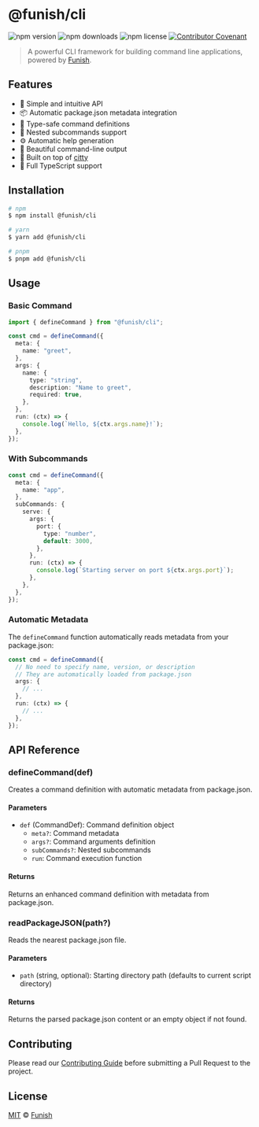 # @funish/cli

![npm version](https://img.shields.io/npm/v/@funish/cli)
![npm downloads](https://img.shields.io/npm/dw/@funish/cli)
![npm license](https://img.shields.io/npm/l/@funish/cli)
[![Contributor Covenant](https://img.shields.io/badge/Contributor%20Covenant-2.1-4baaaa.svg)](https://www.contributor-covenant.org/version/2/1/code_of_conduct/)

> A powerful CLI framework for building command line applications, powered by [Funish](https://funish.net/).

## Features

- 🚀 Simple and intuitive API
- 📦 Automatic package.json metadata integration
- 🎯 Type-safe command definitions
- 🔄 Nested subcommands support
- ⚙️ Automatic help generation
- 🎨 Beautiful command-line output
- 💪 Built on top of [citty](https://github.com/unjs/citty)
- 🌟 Full TypeScript support

## Installation

```bash
# npm
$ npm install @funish/cli

# yarn
$ yarn add @funish/cli

# pnpm
$ pnpm add @funish/cli
```

## Usage

### Basic Command

```ts
import { defineCommand } from "@funish/cli";

const cmd = defineCommand({
  meta: {
    name: "greet",
  },
  args: {
    name: {
      type: "string",
      description: "Name to greet",
      required: true,
    },
  },
  run: (ctx) => {
    console.log(`Hello, ${ctx.args.name}!`);
  },
});
```

### With Subcommands

```ts
const cmd = defineCommand({
  meta: {
    name: "app",
  },
  subCommands: {
    serve: {
      args: {
        port: {
          type: "number",
          default: 3000,
        },
      },
      run: (ctx) => {
        console.log(`Starting server on port ${ctx.args.port}`);
      },
    },
  },
});
```

### Automatic Metadata

The `defineCommand` function automatically reads metadata from your package.json:

```ts
const cmd = defineCommand({
  // No need to specify name, version, or description
  // They are automatically loaded from package.json
  args: {
    // ...
  },
  run: (ctx) => {
    // ...
  },
});
```

## API Reference

### defineCommand(def)

Creates a command definition with automatic metadata from package.json.

#### Parameters

- `def` (CommandDef): Command definition object
  - `meta?`: Command metadata
  - `args?`: Command arguments definition
  - `subCommands?`: Nested subcommands
  - `run`: Command execution function

#### Returns

Returns an enhanced command definition with metadata from package.json.

### readPackageJSON(path?)

Reads the nearest package.json file.

#### Parameters

- `path` (string, optional): Starting directory path (defaults to current script directory)

#### Returns

Returns the parsed package.json content or an empty object if not found.

## Contributing

Please read our [Contributing Guide](../../CONTRIBUTING.md) before submitting a Pull Request to the project.

## License

[MIT](LICENSE) © [Funish](https://funish.net/)
